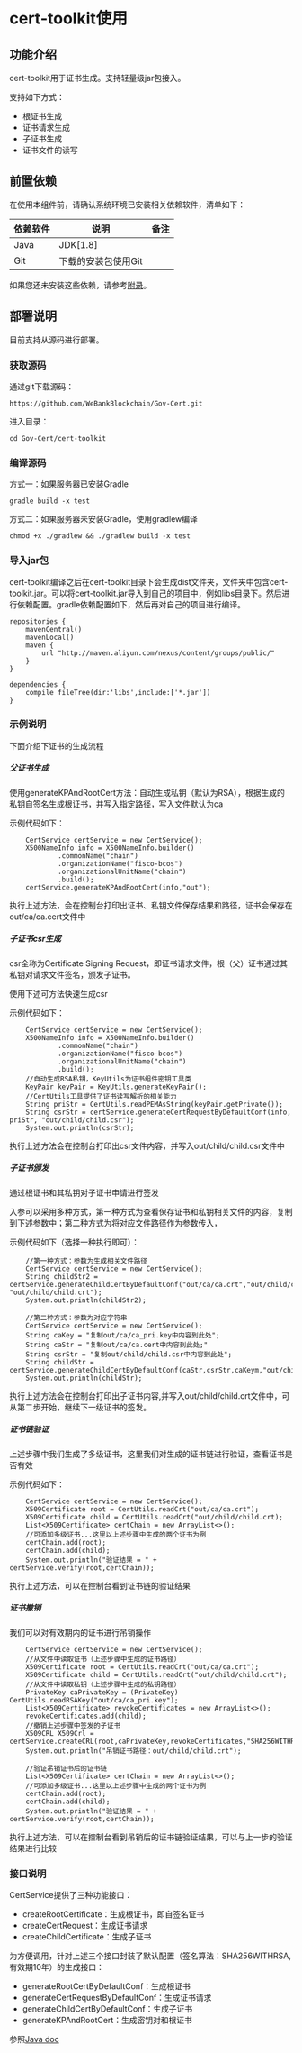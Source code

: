 # cert-toolkit使用

## 功能介绍
cert-toolkit用于证书生成。支持轻量级jar包接入。

支持如下方式：
*   根证书生成
*   证书请求生成
*   子证书生成   
*   证书文件的读写

## 前置依赖

在使用本组件前，请确认系统环境已安装相关依赖软件，清单如下：

| 依赖软件 | 说明 |备注|
| --- | --- | --- |
| Java | JDK[1.8] | |
| Git | 下载的安装包使用Git | |

如果您还未安装这些依赖，请参考[附录](../appendix.md)。



## 部署说明

目前支持从源码进行部署。

### 获取源码

通过git下载源码：

```
https://github.com/WeBankBlockchain/Gov-Cert.git
```

进入目录：
```
cd Gov-Cert/cert-toolkit
```

### 编译源码

方式一：如果服务器已安装Gradle
```
gradle build -x test
```

方式二：如果服务器未安装Gradle，使用gradlew编译
```
chmod +x ./gradlew && ./gradlew build -x test
```

### 导入jar包

cert-toolkit编译之后在cert-toolkit目录下会生成dist文件夹，文件夹中包含cert-toolkit.jar。可以将cert-toolkit.jar导入到自己的项目中，例如libs目录下。然后进行依赖配置。gradle依赖配置如下，然后再对自己的项目进行编译。

```
repositories {
    mavenCentral()
    mavenLocal()
    maven {
        url "http://maven.aliyun.com/nexus/content/groups/public/"
    }
}

dependencies {
    compile fileTree(dir:'libs',include:['*.jar'])
}

```


### 示例说明

下面介绍下证书的生成流程

##### 父证书生成

使用generateKPAndRootCert方法：自动生成私钥（默认为RSA），根据生成的私钥自签名生成根证书，并写入指定路径，写入文件默认为ca

示例代码如下：

```
    CertService certService = new CertService();
    X500NameInfo info = X500NameInfo.builder()
            .commonName("chain")
            .organizationName("fisco-bcos")
            .organizationalUnitName("chain")
            .build();
    certService.generateKPAndRootCert(info,"out");
```

执行上述方法，会在控制台打印出证书、私钥文件保存结果和路径，证书会保存在out/ca/ca.cert文件中

##### 子证书csr生成

csr全称为Certificate Signing Request，即证书请求文件，根（父）证书通过其私钥对请求文件签名，颁发子证书。

使用下述可方法快速生成csr

示例代码如下：

```
    CertService certService = new CertService();
    X500NameInfo info = X500NameInfo.builder()
            .commonName("chain")
            .organizationName("fisco-bcos")
            .organizationalUnitName("chain")
            .build();
    //自动生成RSA私钥，KeyUtils为证书组件密钥工具类
    KeyPair keyPair = KeyUtils.generateKeyPair();
    //CertUtils工具提供了证书读写解析的相关能力
    String priStr = CertUtils.readPEMAsString(keyPair.getPrivate());
    String csrStr = certService.generateCertRequestByDefaultConf(info, priStr, "out/child/child.csr");
    System.out.println(csrStr);
```

执行上述方法会在控制台打印出csr文件内容，并写入out/child/child.csr文件中

##### 子证书颁发

通过根证书和其私钥对子证书申请进行签发

入参可以采用多种方式，第一种方式为查看保存证书和私钥相关文件的内容，复制到下述参数中；第二种方式为将对应文件路径作为参数传入，

示例代码如下（选择一种执行即可）：

```
    //第一种方式：参数为生成相关文件路径
    CertService certService = new CertService();
    String childStr2 = certService.generateChildCertByDefaultConf("out/ca/ca.crt","out/child/child.csr","out/ca/ca_pri.key", "out/child/child.crt");
    System.out.println(childStr2);
```

```
    //第二种方式：参数为对应字符串
    CertService certService = new CertService();
    String caKey = "复制out/ca/ca_pri.key中内容到此处";
    String caStr = "复制out/ca/ca.cert中内容到此处;"
    String csrStr = "复制out/child/child.csr中内容到此处";
    String childStr = certService.generateChildCertByDefaultConf(caStr,csrStr,caKeym,"out/child/child.crt");
    System.out.println(childStr);

```

执行上述方法会在控制台打印出子证书内容,并写入out/child/child.crt文件中，可从第二步开始，继续下一级证书的签发。


##### 证书链验证

上述步骤中我们生成了多级证书，这里我们对生成的证书链进行验证，查看证书是否有效

示例代码如下：

```
    CertService certService = new CertService();
    X509Certificate root = CertUtils.readCrt("out/ca/ca.crt");
    X509Certificate child = CertUtils.readCrt("out/child/child.crt);
    List<X509Certificate> certChain = new ArrayList<>();
    //可添加多级证书...这里以上述步骤中生成的两个证书为例
    certChain.add(root);
    certChain.add(child);
    System.out.println("验证结果 = " + certService.verify(root,certChain));
```

执行上述方法，可以在控制台看到证书链的验证结果

##### 证书撤销

我们可以对有效期内的证书进行吊销操作

```
    CertService certService = new CertService();
    //从文件中读取证书（上述步骤中生成的证书路径）
    X509Certificate root = CertUtils.readCrt("out/ca/ca.crt");
    X509Certificate child = CertUtils.readCrt("out/child/child.crt");
    //从文件中读取私钥（上述步骤中生成的私钥路径）
    PrivateKey caPrivateKey = (PrivateKey) CertUtils.readRSAKey("out/ca/ca_pri.key");
    List<X509Certificate> revokeCertificates = new ArrayList<>();
    revokeCertificates.add(child);
    //撤销上述步骤中签发的子证书
    X509CRL X509Crl = certService.createCRL(root,caPrivateKey,revokeCertificates,"SHA256WITHRSA");
    System.out.println("吊销证书路径：out/child/child.crt");
    
    //验证吊销证书后的证书链
    List<X509Certificate> certChain = new ArrayList<>();
    //可添加多级证书...这里以上述步骤中生成的两个证书为例
    certChain.add(root);
    certChain.add(child);
    System.out.println("验证结果 = " + certService.verify(root,certChain));
```

执行上述方法，可以在控制台看到吊销后的证书链验证结果，可以与上一步的验证结果进行比较



### 接口说明

CertService提供了三种功能接口：
- createRootCertificate：生成根证书，即自签名证书
- createCertRequest：生成证书请求
- createChildCertificate：生成子证书

为方便调用，针对上述三个接口封装了默认配置（签名算法：SHA256WITHRSA,有效期10年）的生成接口：
- generateRootCertByDefaultConf：生成根证书
- generateCertRequestByDefaultConf：生成证书请求
- generateChildCertByDefaultConf：生成子证书
- generateKPAndRootCert：生成密钥对和根证书


参照[Java doc](https://gov-doc.readthedocs.io/zh_CN/dev/toolkitdoc/navigation.html)
